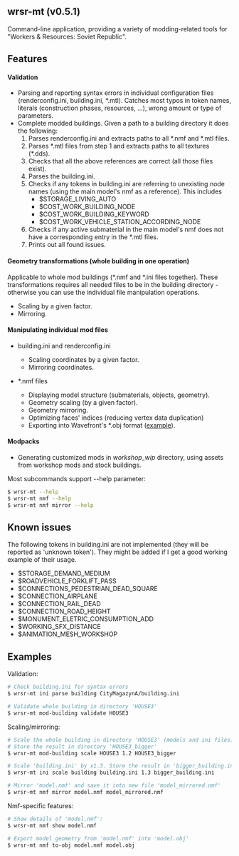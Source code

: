 ## wrsr-mt (v0.5.1)

Command-line application, providing a variety of modding-related tools for "Workers &amp; Resources: Soviet Republic".

## Features
 #### Validation
   - Parsing and reporting syntax errors in individual configuration files (renderconfig.ini, building.ini, \*.mtl). 
     Catches most typos in token names, literals (construction phases, resources, ...), wrong amount or type of parameters.
   - Complete modded buildings. Given a path to a building directory it does the following:
       1. Parses renderconfig.ini and extracts paths to all \*.nmf and \*.mtl files.
       2. Parses \*.mtl files from step 1 and extracts paths to all textures (\*.dds).
       3. Checks that all the above references are correct (all those files exist).
       4. Parses the building.ini.
       5. Checks if any tokens in building.ini are referring to unexisting node names (using the main model's nmf as a reference).
          This includes 
           - $STORAGE_LIVING_AUTO
           - $COST_WORK_BUILDING_NODE
           - $COST_WORK_BUILDING_KEYWORD
           - $COST_WORK_VEHICLE_STATION_ACCORDING_NODE
       6. Checks if any active submaterial in the main model's nmf does not have a corresponding entry in the *.mtl files.
       7. Prints out all found issues.

 #### Geometry transformations (whole building in one operation)
 Applicable to whole mod buildings (\*.nmf and \*.ini files together). These transformations requires all needed files to be in the building directory - otherwise you can use the individual file manipulation operations.
   - Scaling by a given factor.
   - Mirroring.

 #### Manipulating individual mod files

   - building.ini and renderconfig.ini
     - Scaling coordinates by a given factor.
     - Mirroring coordinates.

   - \*.nmf files
     - Displaying model structure (submaterials, objects, geometry).
     - Geometry scaling (by a given factor).
     - Geometry mirroring.
     - Optimizing faces' indices (reducing vertex data duplication)
     - Exporting into Wavefront's \*.obj format ([example](https://www.youtube.com/watch?v=vJ6aN4iXCas)).
 
 #### Modpacks 
   - Generating customized mods in *workshop_wip* directory, using assets from workshop mods and stock buildings.



Most subcommands support --help parameter:

```bash
$ wrsr-mt --help
$ wrsr-mt nmf --help
$ wrsr-mt nmf mirror --help
```

## Known issues

The following tokens in building.ini are not implemented (they will be reported as 'unknown token'). They might be added if I get a good working example of their usage.

 - $STORAGE_DEMAND_MEDIUM
 - $ROADVEHICLE_FORKLIFT_PASS
 - $CONNECTIONS_PEDESTRIAN_DEAD_SQUARE
 - $CONNECTION_AIRPLANE
 - $CONNECTION_RAIL_DEAD
 - $CONNECTION_ROAD_HEIGHT
 - $MONUMENT_ELETRIC_CONSUMPTION_ADD
 - $WORKING_SFX_DISTANCE
 - $ANIMATION_MESH_WORKSHOP


## Examples

Validation:

```bash
# Check building.ini for syntax errors
$ wrsr-mt ini parse building CityMagazynA/building.ini

# Validate whole building in directory 'HOUSE3'
$ wrsr-mt mod-building validate HOUSE3
```

Scaling/mirroring:

```bash
# Scale the whole building in directory 'HOUSE3' (models and ini files) by x1.2
# Store the result in directory 'HOUSE3_bigger'
$ wrsr-mt mod-building scale HOUSE3 1.2 HOUSE3_bigger

# Scale 'building.ini' by x1.3. Store the result in 'bigger_building.ini'
$ wrsr-mt ini scale building building.ini 1.3 bigger_building.ini

# Mirror 'model.nmf' and save it into new file 'model_mirrored.nmf'
$ wrsr-mt nmf mirror model.nmf model_mirrored.nmf
```

Nmf-specific features:

```bash
# Show details of 'model.nmf':
$ wrsr-mt nmf show model.nmf

# Export model geometry from 'model.nmf' into 'model.obj'
$ wrsr-mt nmf to-obj model.nmf model.obj
```
